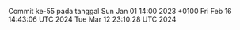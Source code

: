 Commit ke-55 pada tanggal Sun Jan 01 14:00 2023 +0100
Fri Feb 16 14:43:06 UTC 2024
Tue Mar 12 23:10:28 UTC 2024
